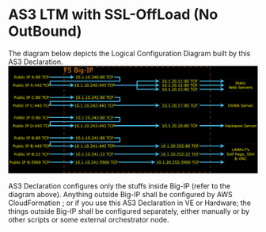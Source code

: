 # AS3 LTM with SSL-OffLoad (No OutBound)








The diagram below depicts the Logical Configuration Diagram built by this AS3 Declaration.
![Logical Configuration Diagram](../Figures/LogicalConfigurationDiagramNoOutBound.png)

AS3 Declaration configures only the stuffs inside Big-IP (refer to the diagram above).
Anything outside Big-IP shall be configured by AWS CloudFormation ; or if you use this AS3 Declaration in VE or Hardware; the things outside Big-IP shall be configured separately, either manually or by other scripts or some external orchestrator node.


